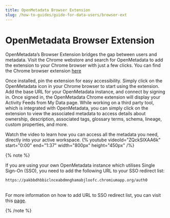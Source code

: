 ```yaml
---
title: OpenMetadata Browser Extension
slug: /how-to-guides/guide-for-data-users/browser-ext
---
```


# OpenMetadata Browser Extension

OpenMetadata’s Browser Extension bridges the gap between users and metadata. Visit the Chrome webstore and search for OpenMetadata to add the extension to your Chrome browser with just a few clicks. You can find the Chrome browser extension [here](https://chromewebstore.google.com/detail/openmetadata/pakbbdhbbiclnceabdmnghamabjloofc?hl=en&authuser=0&pli=1)

Once installed, pin the extension for easy accessibility. Simply click on the OpenMetadata icon in your Chrome browser to start using the extension. Add the base URL for your OpenMetadata instance, and connect by signing in. Once signed in, the OpenMetadata Chrome extension will display your Activity Feeds from My Data page. While working on a third party tool, which is integrated with OpenMetadata, you can simply click on the extension to view the associated metadata to access details about ownership, description, associated tags, glossary terms, schema, lineage, custom properties, and more.

Watch the video to learn how you can access all the metadata you need, directly into your active workspace.
{% youtube videoId="ZQckSIXAA6k" start="0:00" end="1:37" width="800px" height="450px" /%}

{% note %}

If you are using your own OpenMetadata instance which utilises Single Sign-On (SSO), you need to add the following URL to your SSO redirect list:

`https://pakbbdhbbiclnceabdmnghamabjloofc.chromiumapp.org/auth0`

\
For more information on how to add URL to SSO redirect list, you can visit this [page](/deployment/security).

{% /note %}

